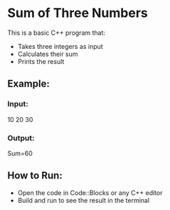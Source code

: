 # Sum of Three Numbers

This is a basic C++ program that:
- Takes three integers as input
- Calculates their sum
- Prints the result

## Example:

### Input:
10 20 30

### Output:
Sum=60


## How to Run:
- Open the code in Code::Blocks or any C++ editor
- Build and run to see the result in the terminal
